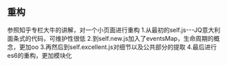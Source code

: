## 重构

参照知乎专栏大牛的讲解，对一个小页面进行重构
1.从最初的self.js---JQ意大利面条式的代码，可维护性很低
2.到self.new.js加入了eventsMap，生命周期的概念，更加oo
3.再然后到self.excellent.js对细节以及公共部分的提取
4.最后进行es6的重构，更加模块化



